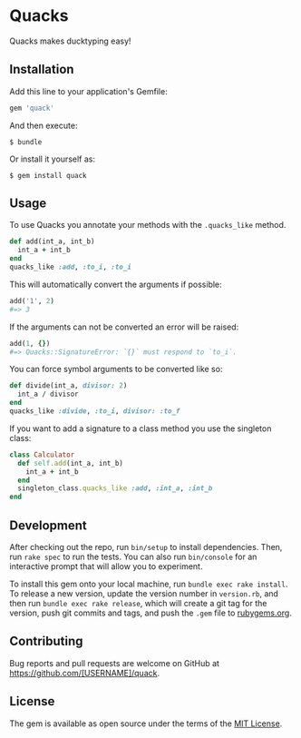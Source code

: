 # Quacks
Quacks makes ducktyping easy!

## Installation
Add this line to your application's Gemfile:

```ruby
gem 'quack'
```

And then execute:

    $ bundle

Or install it yourself as:

    $ gem install quack

## Usage
To use Quacks you annotate your methods with the `.quacks_like` method.

```ruby
def add(int_a, int_b)
  int_a + int_b
end
quacks_like :add, :to_i, :to_i
```

This will automatically convert the arguments if possible:

```ruby
add('1', 2)
#=> 3
```

If the arguments can not be converted an error will be raised:
```ruby
add(1, {})
#=> Quacks::SignatureError: `{}` must respond to `to_i`.
```

You can force symbol arguments to be converted like so:
```ruby
def divide(int_a, divisor: 2)
  int_a / divisor
end
quacks_like :divide, :to_i, divisor: :to_f
```

If you want to add a signature to a class method you use the singleton class:
```ruby
class Calculator
  def self.add(int_a, int_b)
    int_a + int_b
  end
  singleton_class.quacks_like :add, :int_a, :int_b
end
```

## Development

After checking out the repo, run `bin/setup` to install dependencies. Then, run `rake spec` to run the tests. You can also run `bin/console` for an interactive prompt that will allow you to experiment.

To install this gem onto your local machine, run `bundle exec rake install`. To release a new version, update the version number in `version.rb`, and then run `bundle exec rake release`, which will create a git tag for the version, push git commits and tags, and push the `.gem` file to [rubygems.org](https://rubygems.org).

## Contributing

Bug reports and pull requests are welcome on GitHub at https://github.com/[USERNAME]/quack.

## License

The gem is available as open source under the terms of the [MIT License](http://opensource.org/licenses/MIT).
